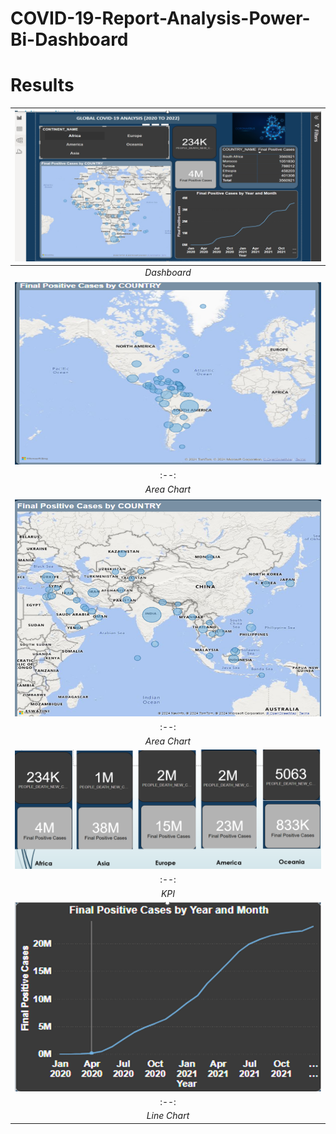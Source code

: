 # COVID-19-Report-Analysis-Power-Bi-Dashboard


# Results
|![Dashbaord](https://github.com/Shreyas5848/COVID-19-Report-Analysis-Using-Power-Bi-Dashboard/blob/110f89c0a0d5575826c76e5d3a5f675a6bbde6a3/Screenshot%202025-08-08%20193832.png) |
|:--:
| *Dashboard* |
|![Area Chart](https://github.com/Shreyas5848/COVID-19-Report-Analysis-Using-Power-Bi-Dashboard/blob/110f89c0a0d5575826c76e5d3a5f675a6bbde6a3/Screenshot%202025-08-08%20193845.png) |
|:--:|
| *Area Chart* |
|![Area Chart](https://github.com/Shreyas5848/COVID-19-Report-Analysis-Using-Power-Bi-Dashboard/blob/110f89c0a0d5575826c76e5d3a5f675a6bbde6a3/Screenshot%202025-08-08%20193851.png) |
|:--:|
| *Area Chart* |
|![KPI](https://github.com/Shreyas5848/COVID-19-Report-Analysis-Using-Power-Bi-Dashboard/blob/110f89c0a0d5575826c76e5d3a5f675a6bbde6a3/Screenshot%202025-08-08%20193907.png) |
|:--:|
| *KPI* |
|![Line Chart](https://github.com/Shreyas5848/COVID-19-Report-Analysis-Using-Power-Bi-Dashboard/blob/110f89c0a0d5575826c76e5d3a5f675a6bbde6a3/Screenshot%202025-08-08%20194004.png) |
|:--:|
| *Line Chart* |
